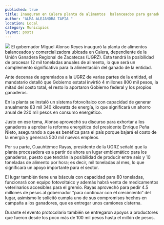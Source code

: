 ```yaml
---
published: true
title: Inauguran en Calera planta de alimentos  balanceados para ganado y comercializadora
author: "ALMA ALEJANDRA TAPIA "
location: Local
category: Municipios
layout: posts
---
```


![](http://i.imgur.com/s7HBcM3m.jpg)
El gobernador Miguel Alonso Reyes inauguró la planta de alimentos balanceados y comercializadora ubicada en Calera, dependiente de la Unión Ganadera Regional de Zacatecas (UGRZ). Esta tendrá la posibilidad de procesar 12 mil toneladas anuales de alimento, lo que será un complemento significativo para la alimentación del ganado de la entidad.

Ante decenas de agremiados a la UGRZ de varias partes de la entidad, el mandatario detalló que Gobierno estatal invirtió 4 millones 800 mil pesos, la mitad del costo total, el resto lo aportaron Gobierno federal y los propios ganaderos.

En la planta se instaló un sistema fotovoltaico con capacidad de generar anualmente 83 mil 340 kilowatts de energía, lo que significará un ahorro anual de 220 mil pesos en consumo energético. 

Justo en ese tema, Alonso aprovechó su discurso para exhortar a los ganaderos a aprobar la reforma energética del presidente Enrique Peña Nieto, asegurando a que es benéfica para el país porque bajará el costo de la energía y generará 500 mil nuevos empleos. 

Por su parte, Cuauhtémoc Rayas, presidente de la UGRZ señaló que la planta procesadora es a partir de ahora un lugar emblemático para los ganaderos, puesto que tendrán la posibilidad de producir entre seis y 10 toneladas de alimento por hora; es decir, mil toneladas al mes, lo que significará un apoyo importante para el sector.

El lugar también tiene una báscula con capacidad para 80 toneladas, funcionará con equipo fotovoltaico y además habrá venta de medicamentos veterinarios accesibles para el gremio. Rayas aprovechó para pedir 4.5 millones de pesos al gobernador “para continuar con el crecimiento” del lugar, asimismo le solicitó cumpla uno de sus compromisos hechos en campaña a los ganadores, que es entregar unos camiones cisterna.

Durante el evento protocolario también se entregaron apoyos a productores que fueron desde los poco más de 100 mil pesos hasta el millón de pesos.
